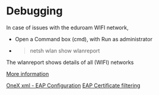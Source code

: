 ﻿
# Debugging
In case of issues with the eduroam WIFI network, 
- Open a Command box (cmd), with Run as administrator
- > netsh wlan show wlanreport

The wlanreport shows details of all (WIFI) networks

[More information](https://learn.microsoft.com/en-us/windows-server/networking/technologies/extensible-authentication-protocol/configure-eap-profiles?tabs=netsh-wifi%2Cpowershell-vpn%2Csettings-wifi%2Cgroup-policy-wifi)

[OneX xml - EAP Configuration](https://learn.microsoft.com/en-us/windows/win32/nativewifi/onexschema-schema)
[EAP Certificate filtering](https://learn.microsoft.com/en-us/windows/client-management/mdm/eap-configuration#eap-certificate-filtering)